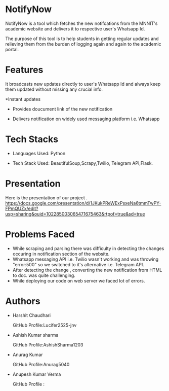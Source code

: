 # NotifyNow
NotifyNow is a tool which fetches the new notifcations from the MNNIT's academic website and delivers it to respective user's Whatsapp Id.

The purpose of this tool is to help students in getting regular updates and relieving them from the burden of logging again and again to the academic portal.

# Features
It broadcasts new updates directly to user's Whatsapp Id and always keep them updated without missing any crucial info.

*Instant updates

* Provides doucument link of the new notification

* Delivers notification on widely used messaging platform i.e. Whatsapp

# Tech Stacks
* Languages Used: Python 

* Tech Stack Used: BeautifulSoup,Scrapy,Twilio, Telegram API,Flask.

# Presentation
  Here is the presentation of our project .                 
  https://docs.google.com/presentation/d/1JKukPReWExPsxeNa6tmmTwPY-FPmQUZx/edit?usp=sharing&ouid=102285003065471675463&rtpof=true&sd=true

# Problems Faced

* While scraping and parsing there was difficulty  in detecting the changes occuring in notification section of the website.
* Whatsapp messaging API i.e. Twilio wasn't working and was throwing "error:500" so we switched to it's alternative i.e. Telegram API.
* After detecting the change , converting the new notification from HTML to doc. was quite challenging.
* While deploying our code on web server we faced lot of errors.

# Authors

* Harshit Chaudhari

   GitHub Profile:Lucifer2525-jnv

* Ashish Kumar sharma

   GitHub Profile:AshishSharma1203

* Anurag Kumar

   GitHub Profile:Anurag5040

* Anupesh Kumar Verma 

   GitHub Profile :
